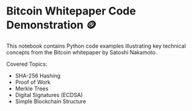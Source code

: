 # Bitcoin Whitepaper Code Demonstration 🪙

This notebook contains Python code examples illustrating key technical concepts from the Bitcoin whitepaper by Satoshi Nakamoto.

Covered Topics:
- SHA-256 Hashing
- Proof of Work
- Merkle Trees
- Digital Signatures (ECDSA)
- Simple Blockchain Structure
 